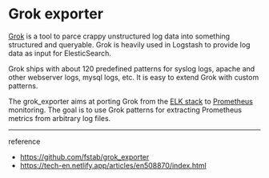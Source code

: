 # Grok exporter

[Grok](https://www.elastic.co/guide/en/logstash/current/plugins-filters-grok.html) is a tool to parce crappy unstructured log data into something structured and queryable. Grok is heavily used in Logstash to provide log data as input for ElesticSearch.

Grok ships with about 120 predefined patterns for syslog logs, apache and other webserver logs, mysql logs, etc. It is easy to extend Grok with custom patterns.

The grok_exporter aims at porting Grok from the [ELK stack](https://www.elastic.co/webinars/introduction-elk-stack) to [Prometheus](https://prometheus.io/) monitoring. The goal is to use Grok patterns for extracting Prometheus metrics from arbitrary log files.

---
reference
- https://github.com/fstab/grok_exporter
- https://tech-en.netlify.app/articles/en508870/index.html